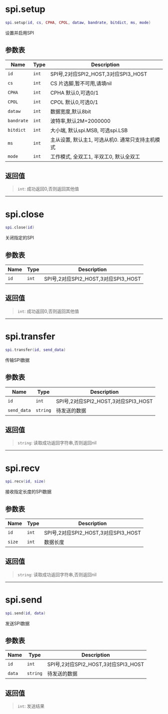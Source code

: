 # spi.setup

```lua
spi.setup(id, cs, CPHA, CPOL, dataw, bandrate, bitdict, ms, mode)
```

设置并启用SPI

## 参数表

Name | Type | Description
-----|------|--------------
`id`|`int`| SPI号,2对应SPI2_HOST,3对应SPI3_HOST 
`cs`|`int`| CS 片选脚,暂不可用,请填nil
`CPHA`|`int`| CPHA 默认0,可选0/1
`CPOL`|`int`| CPOL 默认0,可选0/1
`dataw`|`int`| 数据宽度,默认8bit
`bandrate`|`int`| 波特率,默认2M=2000000
`bitdict`|`int`| 大小端, 默认spi.MSB, 可选spi.LSB
`ms`|`int`| 主从设置, 默认主1, 可选从机0. 通常只支持主机模式
`mode`|`int`| 工作模式, 全双工1, 半双工0, 默认全双工

## 返回值

> `int`: 成功返回0,否则返回其他值


--------------------------------------------------
# spi.close

```lua
spi.close(id)
```

关闭指定的SPI

## 参数表

Name | Type | Description
-----|------|--------------
`id`| `int` | SPI号,2对应SPI2_HOST,3对应SPI3_HOST 

## 返回值

> `int`: 成功返回0,否则返回其他值


--------------------------------------------------
# spi.transfer

```lua
spi.transfer(id, send_data)
```

传输SPI数据

## 参数表

Name | Type | Description
-----|------|--------------
`id`| `int`    | SPI号,2对应SPI2_HOST,3对应SPI3_HOST 
`send_data`|`string`| 待发送的数据

## 返回值

> `string`: 读取成功返回字符串,否则返回nil


--------------------------------------------------
# spi.recv

```lua
spi.recv(id, size)
```

接收指定长度的SPI数据

## 参数表

Name | Type | Description
-----|------|--------------
`id`|`int`| SPI号,2对应SPI2_HOST,3对应SPI3_HOST 
`size`|`int`| 数据长度

## 返回值

> `string`: 读取成功返回字符串,否则返回nil


--------------------------------------------------
# spi.send

```lua
spi.send(id, data)
```

发送SPI数据

## 参数表

Name | Type | Description
-----|------|--------------
`id`|`int`| SPI号,2对应SPI2_HOST,3对应SPI3_HOST 
`data`|`string`| 待发送的数据

## 返回值

> `int`: 发送结果

